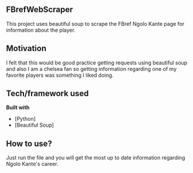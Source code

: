 ## FBrefWebScraper
This project uses beautiful soup to scrape the FBref Ngolo Kante page for information about the player.
## Motivation
I felt that this would be good practice getting requests using beautiful soup and also I am a chelsea fan so getting information regarding one of my favorite players was something I liked doing.

## Tech/framework used

<b>Built with</b>
- [Python]
- [Beautiful Soup]
## How to use?
Just run the file and you will get the most up to date information regarding Ngolo Kante's career.

